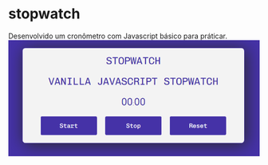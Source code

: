 # stopwatch

Desenvolvido um cronômetro com Javascript básico para práticar.
<img src="./cronômetro.png">
